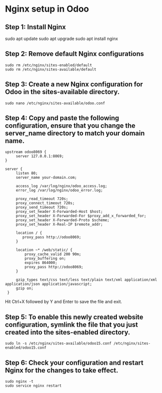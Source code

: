 # Nginx setup in Odoo
## Step 1: Install Nginx
sudo apt update
sudo apt upgrade
sudo apt install nginx
## Step 2: Remove default Nginx configurations
```
sudo rm /etc/nginx/sites-enabled/default
sudo rm /etc/nginx/sites-available/default
```
## Step 3: Create a new Nginx configuration for Odoo in the sites-available directory.
```
sudo nano /etc/nginx/sites-available/odoo.conf
```
## Step 4: Copy and paste the following configuration, ensure that you change the server_name directory to match your domain name.

```
upstream odoo8069 {
     server 127.0.0.1:8069;
}

server {
     listen 80;
     server_name your-domain.com;

     access_log /var/log/nginx/odoo_access.log;
     error_log /var/log/nginx/odoo_error.log;

     proxy_read_timeout 720s;
     proxy_connect_timeout 720s;
     proxy_send_timeout 720s;
     proxy_set_header X-Forwarded-Host $host;
     proxy_set_header X-Forwarded-For $proxy_add_x_forwarded_for;
     proxy_set_header X-Forwarded-Proto $scheme;
     proxy_set_header X-Real-IP $remote_addr;

     location / {
        proxy_pass http://odoo8069;
     }

     location ~* /web/static/ {
         proxy_cache_valid 200 90m;
         proxy_buffering on;
         expires 864000;
         proxy_pass http://odoo8069;
     }

     gzip_types text/css text/less text/plain text/xml application/xml application/json application/javascript;
     gzip on;
 }
 ```

 Hit Ctrl+X followed by Y and Enter to save the file and exit.

## Step 5: To enable this newly created website configuration, symlink the file that you just created into the sites-enabled directory.

 ```
 sudo ln -s /etc/nginx/sites-available/odoo15.conf /etc/nginx/sites-enabled/odoo15.conf
 ```

## Step 6: Check your configuration and restart Nginx for the changes to take effect.

 ```
 sudo nginx -t
 sudo service nginx restart
 ```